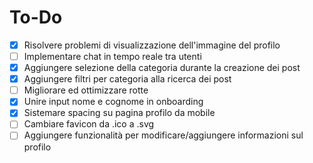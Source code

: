 # To-Do

- [X] Risolvere problemi di visualizzazione dell'immagine del profilo
- [ ] Implementare chat in tempo reale tra utenti
- [X] Aggiungere selezione della categoria durante la creazione dei post
- [X] Aggiungere filtri per categoria alla ricerca dei post
- [ ] Migliorare ed ottimizzare rotte
- [X] Unire input nome e cognome in onboarding
- [X] Sistemare spacing su pagina profilo da mobile
- [ ] Cambiare favicon da .ico a .svg
- [ ] Aggiungere funzionalità per modificare/aggiungere informazioni sul profilo